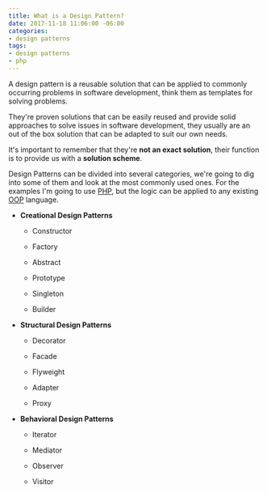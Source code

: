 ```yaml
---
title: What is a Design Pattern?
date: 2017-11-18 11:06:00 -06:00
categories:
- design patterns
tags:
- design patterns
- php
---
```


A design pattern is a reusable solution that can be applied to commonly occurring problems in software development, think them as templates for solving problems.

They're proven solutions that can be easily reused and provide solid approaches to solve issues in software development, they usually are an out of the box solution that can be adapted to suit our own needs.

It's important to remember that they're **not an exact solution**, their function is to provide us with a **solution scheme**.

Design Patterns can be divided into several categories, we're going to dig into some of them and look at the most commonly used ones. For the examples I'm going to use [PHP](http://php.net), but the logic can be applied to any existing [OOP](https://en.wikipedia.org/wiki/Object-oriented_programming) language.

* **Creational Design Patterns**

   * Constructor

   * Factory

   * Abstract

   * Prototype

   * Singleton

   * Builder

* **Structural Design Patterns**

   * Decorator

   * Facade

   * Flyweight

   * Adapter

   * Proxy

* **Behavioral Design Patterns**

   * Iterator

   * Mediator

   * Observer

   * Visitor